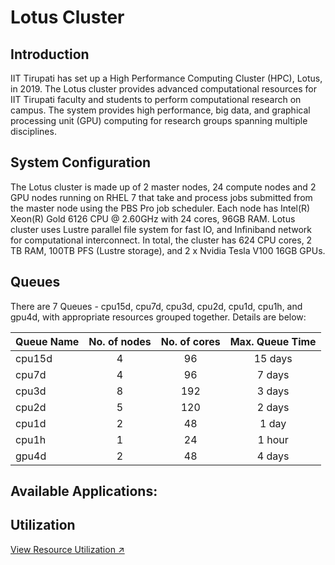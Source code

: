 # Lotus Cluster

## Introduction
IIT Tirupati has set up a High Performance Computing Cluster (HPC), Lotus, in 2019. The Lotus cluster provides advanced computational resources for IIT Tirupati faculty and students to perform computational research on campus. The system provides high performance, big data, and graphical processing unit (GPU) computing for research groups spanning multiple disciplines.

## System Configuration
The Lotus cluster is made up of 2 master nodes, 24 compute nodes and 2 GPU nodes running on RHEL 7 that take and process jobs submitted from the master node using the PBS Pro job scheduler. Each node has Intel(R) Xeon(R) Gold 6126 CPU @ 2.60GHz with 24 cores, 96GB RAM. Lotus cluster uses Lustre parallel file system for fast IO, and Infiniband network for computational interconnect. 
In total, the cluster has 624 CPU cores, 2 TB RAM, 100TB PFS (Lustre storage), and 2 x Nvidia Tesla V100 16GB GPUs. 

## Queues

There are 7 Queues - cpu15d, cpu7d, cpu3d, cpu2d, cpu1d, cpu1h, and gpu4d, with appropriate resources grouped together. Details are below:

 Queue Name | No. of nodes | No. of cores | Max. Queue Time 
------------|:------------:|:------------:|:---------------:
cpu15d      |4             | 96           | 15 days
cpu7d       |4             | 96           | 7 days
cpu3d       |8             | 192          | 3 days
cpu2d       |5             | 120          | 2 days
cpu1d       |2             | 48           | 1 day
cpu1h       |1             | 24           | 1 hour
gpu4d       |2             | 48           | 4 days


## Available Applications:



## Utilization
[View Resource Utilization ↗]()